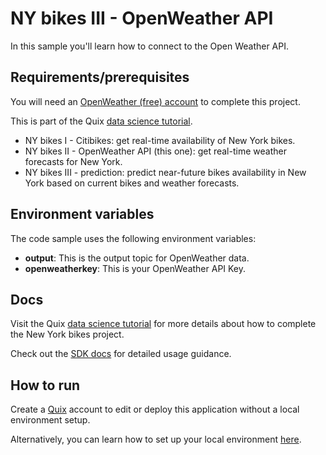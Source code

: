 # NY bikes III - OpenWeather API

In this sample you'll learn how to connect to the Open Weather API.

## Requirements/prerequisites

You will need an [OpenWeather (free) account](https://home.openweathermap.org/users/sign_up/) to complete this project.

This is part of the Quix [data science tutorial](https://quix.ai/docs/guides/tutorials/data-science-tutorial.html). 

- NY bikes I - Citibikes: get real-time availability of New York bikes.
- NY bikes II - OpenWeather API (this one): get real-time weather forecasts for New York.
- NY bikes III - prediction: predict near-future bikes availability in New York based on current bikes and weather forecasts.


## Environment variables

The code sample uses the following environment variables:

- **output**: This is the output topic for OpenWeather data.
- **openweatherkey**: This is your OpenWeather API Key.

## Docs
Visit the Quix [data science tutorial](https://quix.ai/docs/guides/tutorials/data-science-tutorial.html) for more details about how to complete the New York bikes project. 

Check out the [SDK docs](https://quix.ai/docs/sdk/introduction.html) for detailed usage guidance.

## How to run
Create a [Quix](https://portal.platform.quix.ai/self-sign-up?xlink=github) account to edit or deploy this application without a local environment setup.

Alternatively, you can learn how to set up your local environment [here](https://quix.ai/docs/sdk/python-setup.html).
